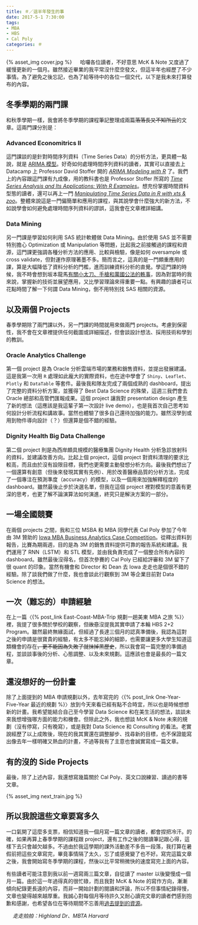 ```yaml
---
title: ＃／這半年發生的事
date: 2017-5-1 7:30:00
tags:
- MBA
- HBS
- Cal Poly
categories: ＃
---
```

{% asset_img cover.jpg %}
　
哈囉各位讀者，不好意思 McK & Note 又度過了緩慢更新的一個月。雖然接近畢業的我平常沒什麼空發文，但這半年也經歷了不少事情。為了避免之後忘記，也為了給等待中的各位一個交代，以下是我未來打算發布的內容。

<!--more-->

## 冬季學期的兩門課

和秋季學期一樣，我會將冬季學期的課程筆記整理成兩篇~~落落長又不知所云~~的文章。這兩門課分別是：

### Advanced Economitrics II

這門課談的是針對時間序列資料（Time Series Data）的分析方法，更具體一點說，就是 [ARIMA 模型](https://zh.wikipedia.org/wiki/ARIMA模型)。好奇如何處理時間序列資料的讀者，其實可以直接去上 Datacamp 上 Professor David Stoffer 開的 [*ARIMA Modeling with R*](https://www.datacamp.com/courses/arima-modeling-with-r) 了。我們上的內容跟這門課有九成像，用的教科書也是 Professor Stoffer 所寫的 [*Time Series Analysis and Its Applications: With R Examples*](https://www.amazon.com/Time-Analysis-Its-Applications-Statistics/dp/3319524518/)。想充份掌握時間資料型態的讀者，還可以再上一門 [*Manipulating Time Series Data in R with xts & zoo*](https://www.datacamp.com/courses/manipulating-time-series-data-in-r-with-xts-zoo)。整體來說這是一門偏簡單和應用的課程，與其說學會什麼強大的新方法，不如說學會如何避免處理時間序列資料的謬誤，這我會在文章裡詳細講。

### Data Mining

另一門課是學習如何利用 SAS 統計軟體做 Data Mining。由於使用 SAS 並不需要特別擔心 Optimization 或 Manipulation 等問題，比起我之前接觸過的課程和資源，這門課更強調各種分析方法的應用、比較與檢驗，像是如何 oversample 或 cross validate，但對運作原理著墨不多。簡而言之，這真的是一門頗重應用的課，算是大幅降低了資料分析的門檻，進而訓練資料分析的直覺。學這門課的時候，我不時會想到坂本龍馬[有關小太刀、手槍和萬國公法的軼事](https://zh.wikipedia.org/zh-tw/%E5%9D%82%E6%9C%AC%E9%BE%99%E9%A9%AC#.E8.B5.B0.E5.9C.A8.E6.99.82.E4.BB.A3.E5.89.8D.E7.AB.AF)，因為對當時的我來說，掌握新的技術並展望應用，又比學習理論來得重要一點。有興趣的讀者可以花點時間了解一下何謂 Data Mining，倒不用特別找 SAS 相關的資源。

## 以及兩個 Projects

春季學期除了兩門課以外，另一門課的時間就用來做兩門 projects。考慮到保密性，我不會在文章裡提供任何截圖或詳細描述，但會談設計想法、採用技術和學到的教訓。

### Oracle Analytics Challenge

第一個 project 是為 Oracle 分析雲端市場的業務和銷售資料，並提出發展建議。這是我第一次用 `R` 處理如此龐大的實際資料，也在途中學會了 `Shiny`、`Leaflet`、`Plotly` 和 `DataTable` 等套件。最後我和隊友完成了兩個成熟的 dashboard，提出了完整的資料分析方案，並獲得了 Best Data Science 的殊榮，這週三我們會去 Oracle 總部和高管們匯報成果。這個 project 讓我對 presentation design 產生了新的想法（這應該是我這輩子第一次設計 live demo），也是我首次自己思考如何設計分析流程和講故事。當然也體驗了很多自己還待加強的能力。雖然沒學到或用到物件導向設計（？）但還算是個不錯的經驗。

### Dignity Health Big Data Challenge

第二個 project 則是為西岸頗具規模的醫療集團 Dignity Health 分析急診放射科的資料，並建議改善方向。比起上個 project，這個 project 對資料清理的要求比較高，而且由於沒有設限目標，我們也更需要主動發想分析方向。最後我們想出了一個還算有創意（但後來發現其實有先例）、用於改善醫療品質的分析方法，完成了一個專注在預測準度（accuracy）的模型，以及一個用來加強解釋程度的 dashboard。雖然最後止步於決選名單，但我在這個 project 裡對模型的意義有更深的思考，也更了解不論演算法如何演進，終究只是解決方案的一部分。


## 一場全國競賽

在兩個 projects 之間，我和三位 MSBA 和 MBA 同學代表 Cal Poly 參加了今年由 3M 贊助的 [Iowa MBA Business Analytics Case Competition](http://tippie.biz.uiowa.edu/full-time-mba/competition/)。從釋出資料到報告，比賽為期兩週，目的是為 3M 的銷售資料提供可靠的報告系統和建議。我們運用了 RNN（LSTM）和 STL 模型，並由我負責完成了一個整合所有內容的 dashboard。雖然最後沒得名，但首次參賽的 Cal Poly 已經給評審和 3M 留下了很 quant 的印象。當然有機會和 Director 和 Dean 去 Iowa 走走也是個很不錯的經驗。除了談我們做了什麼，我也會談此行觀察到 3M 等企業目前對 Data Science 的想法。

## 一次（難忘的）申請經驗

在上一篇〈{% post_link East-Coast-MBA-Trip 規劃一趟美東 MBA 之旅 %}〉裡，我提了很多關於學校的觀察，但~~故意~~沒提我其實申請了本輪 HBS 2+2 Program。雖然最終無緣面試，但經過了長達三個月的認真準備後，我認為這對之後的申請是很寶貴的經驗，有太多不能忘掉的細節，也需要讓更多大學生知道這類機會的存在~~，更不能因為失敗了就抹掉黑歷史~~，所以我會寫一篇完整的準備過程，並談談事後的分析、心態調整、以及未來規劃。這應該也會是最長的一篇文章。

## 還沒想好的一份計畫

除了上面提到的 MBA 申請規劃以外，去年寫完的〈{% post_link One-Year-Five-Year 最近的規劃 %}〉放到今天來看已經有點不合時宜，所以也是時候想想新的計畫。我希望能結合自己至今學習 Data Science 和在美生活的想法，談談未來我想增強哪方面的能力和機會。但除此之外，我也想談 McK & Note 未來的規劃（沒有停寫，只有晚寫），或是我對 Data Science 和 Consulting 的看法。老實說經歷了以上成敗後，現在的我其實還在調整腳步、找尋新的目標，也不保證能寫出像去年一樣明確又熱血的計畫，不過等我有了主意也會誠實寫成一篇文章。

## 有的沒的 Side Projects

最後，除了上述內容，我還想寫幾篇關於 Cal Poly、英文口說練習、讀過的書等文章。

{% asset_img next_train.jpg %}

## 所以我說這些文章要寫多久

一口氣開了這麼多支票，相信知道我一個月寫一篇文章的讀者，都會捏把冷汗。的確，如果再算上春季學期的課程跟 project，還有工作之後的閱讀筆記跟心得，這樣下去只會越欠越多。不過由於我這學期的課外活動差不多告一段落，我打算在暑假前把這些文章寫完，畢竟事情隔了太久，忘了或感覺變了也不好。寫完這篇文章之後，我會開始寫冬季學期的課程，然後以比平常稍微快的速度寫完上面的內容。

有些讀者可能注意到我以前一週寫兩三篇文章，自從讀了 master 以後變慢成一個月一篇。由於這一年過得真的很忙碌，而且我對 McK & Note 的寫作方向，漸漸傾向紀錄更長遠的內容，而非一開始計劃的閱讀和評論，所以不但事情紀錄得慢，文章也變得越來越厚重。我誠心對每個月等待許久又耐心讀完文章的讀者們感到抱歉和感謝，也希望各位在等待期間不忘善用[過去提到的資源](https://www.mcknote.com/categories/M/)。

　
*走走拍拍：Highland Dr、MBTA Harvard*